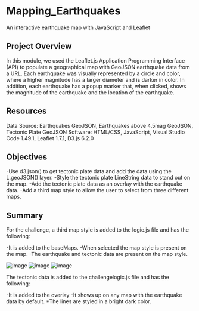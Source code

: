 # Mapping_Earthquakes
An interactive earthquake map with JavaScript and Leaflet

## Project Overview
In this module, we used the Leaflet.js Application Programming Interface (API) to populate a geographical map with GeoJSON earthquake data from a URL. Each earthquake was visually represented by a circle and color, where a higher magnitude has a larger diameter and is darker in color. In addition, each earthquake has a popup marker that, when clicked, shows the magnitude of the earthquake and the location of the earthquake.

## Resources
Data Source: Earthquakes GeoJSON, Earthquakes above 4.5mag GeoJSON, Tectonic Plate GeoJSON
Software: HTML/CSS, JavaScript, Visual Studio Code 1.49.1, Leaflet 1.7.1, D3.js 6.2.0

## Objectives
-Use d3.json() to get tectonic plate data and add the data using the L.geoJSON() layer.
-Style the tectonic plate LineString data to stand out on the map.
-Add the tectonic plate data as an overlay with the earthquake data.
-Add a third map style to allow the user to select from three different maps.

## Summary
For the challenge, a third map style is added to the logic.js file and has the following:

-It is added to the baseMaps.
-When selected the map style is present on the map.
-The earthquake and tectonic data are present on the map style.

![image](https://user-images.githubusercontent.com/31675832/151708802-7b0ea899-efee-417a-8d5c-7d9630e41a9b.png)
![image](https://user-images.githubusercontent.com/31675832/151708872-0c4cfc6b-2062-4950-86a5-b003ce9a66b9.png)
![image](https://user-images.githubusercontent.com/31675832/151708914-0828ebdd-a239-4074-a824-54253f5e5096.png)

The tectonic data is added to the challengelogic.js file and has the following:

-It is added to the overlay
-It shows up on any map with the earthquake data by default.
*The lines are styled in a bright dark color.

